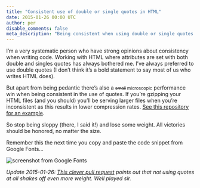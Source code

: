 ```yaml
---
title: "Consistent use of double or single quotes in HTML"
date: 2015-01-26 00:00 UTC
author: per
disable_comments: false
meta_description: "Being consistent when using double or single quotes in HTML will result in smaller file size when gzipping. "
---
```


I’m a very systematic person who have strong opinions about consistency when writing code. Working with HTML where attributes are set with both double and singles quotes has always bothered me. I’ve always preferred to use double quotes (I don’t think it’s a bold statement to say most of us who writes HTML does).

But apart from being pedantic there’s also a <small><del>small</del> microscopic</small> performance win when being consistent in the use of quotes.
If you’re gzipping your HTML files (and you should) you’ll be serving larger files when you’re inconsistent as this results in lower compression rates. [See this repository for an example](https://github.com/kollegorna/using-quotes-consistent-in-html).

So stop being sloppy (there, I said it!) and lose some weight.
All victories should be honored, no matter the size.

Remember this the next time you copy and paste the code snippet from Google Fonts…

![screenshot from Google Fonts](/images/posts/double-single-quotes-html/google-fonts.png)

*Update 2015-01-26: [This clever pull request](https://github.com/kollegorna/using-quotes-consistent-in-html/pull/1) points out that not using quotes at all shakes off even more weight. Well played sir.*
